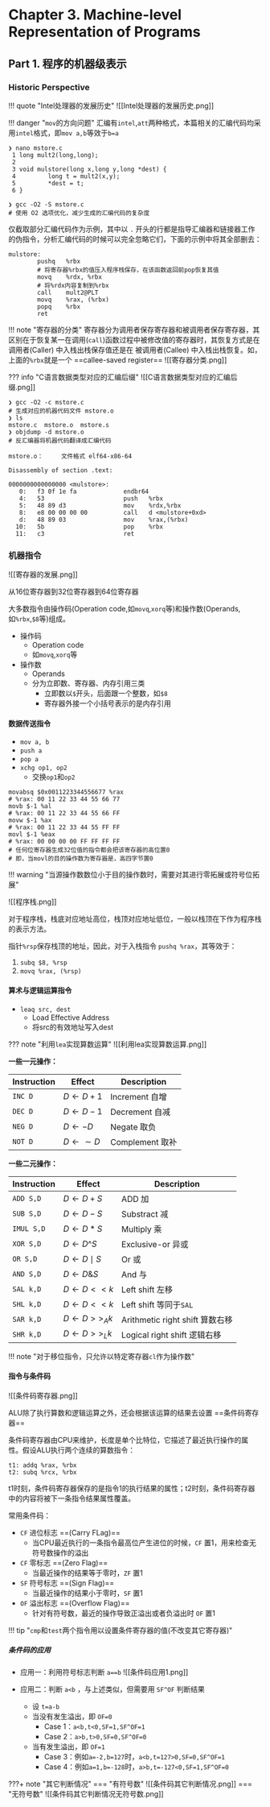 # Chapter 3. Machine-level Representation of Programs
## Part 1. 程序的机器级表示
### Historic Perspective
!!! quote "Intel处理器的发展历史"
	![[Intel处理器的发展历史.png]]

!!! danger "`mov`的方向问题"
	汇编有`intel`,`att`两种格式，本篇相关的汇编代码均采用`intel`格式，即`mov a,b`等效于`b=a`

```shell
❯ nano mstore.c
 1 long mult2(long,long);
 2
 3 void mulstore(long x,long y,long *dest) {
 4         long t = mult2(x,y);
 5         *dest = t;
 6 }

❯ gcc -O2 -S mstore.c
# 使用 O2 选项优化，减少生成的汇编代码的复杂度
```


仅截取部分汇编代码作为示例，其中以 `.` 开头的行都是指导汇编器和链接器工作的伪指令，分析汇编代码的时候可以完全忽略它们，下面的示例中将其全部删去：

```shell
mulstore:
        pushq   %rbx 
        # 将寄存器%rbx的值压入程序栈保存，在该函数返回前pop恢复其值
        movq    %rdx, %rbx
        # 将%rdx内容复制到%rbx
        call    mult2@PLT
        movq    %rax, (%rbx)
        popq    %rbx
        ret
```

!!! note "寄存器的分类"
	寄存器分为调用者保存寄存器和被调用者保存寄存器，其区别在于恢复某一在调用(`call`)函数过程中被修改值的寄存器时，其恢复方式是在 调用者(Caller) 中入栈出栈保存值还是在 被调用者(Callee) 中入栈出栈恢复。如，上面的`%rbx`就是一个 ==callee-saved register==
	![[寄存器分类.png]]

??? info "C语言数据类型对应的汇编后缀"
	![[C语言数据类型对应的汇编后缀.png]]

```shell
❯ gcc -O2 -c mstore.c
# 生成对应的机器代码文件 mstore.o 
❯ ls
mstore.c  mstore.o  mstore.s
❯ objdump -d mstore.o
# 反汇编器将机器代码翻译成汇编代码

mstore.o：     文件格式 elf64-x86-64

Disassembly of section .text:

0000000000000000 <mulstore>:
   0:   f3 0f 1e fa             endbr64
   4:   53                      push   %rbx
   5:   48 89 d3                mov    %rdx,%rbx
   8:   e8 00 00 00 00          call   d <mulstore+0xd>
   d:   48 89 03                mov    %rax,(%rbx)
  10:   5b                      pop    %rbx
  11:   c3                      ret
```

### 机器指令

![[寄存器的发展.png]]

从16位寄存器到32位寄存器到64位寄存器

大多数指令由操作码(Operation code,如`movq`,`xorq`等)和操作数(Operands,如`%rbx`,`$8`等)组成。

- 操作码
	- Operation code
	- 如`movq`,`xorq`等
- 操作数
	- Operands
	- 分为立即数、寄存器、内存引用三类
		- 立即数以`$`开头，后面跟一个整数，如`$8`
		- 寄存器外接一个小括号表示的是内存引用

#### 数据传送指令

- `mov a, b`
- `push a`
- `pop a`
- `xchg op1, op2`
	- 交换`op1`和`op2`

```shell
movabsq $0x0011223344556677 %rax
# %rax: 00 11 22 33 44 55 66 77
movb $-1 %al
# %rax: 00 11 22 33 44 55 66 FF
movw $-1 %ax
# %rax: 00 11 22 33 44 55 FF FF
movl $-1 %eax
# %rax: 00 00 00 00 FF FF FF FF
# 任何位寄存器生成32位值的指令都会把该寄存器的高位置0
# 即，当movl的目的操作数为寄存器是，高四字节置0
```

!!! warning "当源操作数数位小于目的操作数时，需要对其进行零拓展或符号位拓展"

![[程序栈.png]]

对于程序栈，栈底对应地址高位，栈顶对应地址低位，一般以栈顶在下作为程序栈的表示方法。

指针`%rsp`保存栈顶的地址，因此，对于入栈指令 `pushq %rax`，其等效于：

1. `subq $8, %rsp`
2. `movq %rax, (%rsp)`

#### 算术与逻辑运算指令

- `leaq src, dest`
	- Load Effective Address
	- 将src的有效地址写入dest

??? note "利用`lea`实现算数运算"
	![[利用lea实现算数运算.png]]

**一些一元操作：**

| Instruction | Effect               | Description   |
| ----------- | -------------------- | ------------- |
| `INC D`     | $D\leftarrow D+1$    | Increment 自增  |
| `DEC D`     | $D\leftarrow D-1$    | Decrement 自减  |
| `NEG D`     | $D\leftarrow -D$     | Negate 取负     |
| `NOT D`     | $D\leftarrow \sim D$ | Complement 取补 |

**一些二元操作：**


| Instruction | Effect                 | Description                 |
| ----------- | ---------------------- | --------------------------- |
| `ADD S,D`   | $D\leftarrow D+S$      | ADD 加                       |
| `SUB S,D`   | $D\leftarrow D-S$      | Substract 减                 |
| `IMUL S,D`  | $D\leftarrow D*S$      | Multiply 乘                  |
| `XOR S,D`   | $D\leftarrow D \^ S$   | Exclusive-or 异或             |
| `OR S,D`    | $D\leftarrow D \mid S$ | Or 或                        |
| `AND S,D`   | $D\leftarrow D \& S$   | And 与                       |
| `SAL k,D`   | $D\leftarrow D<<k$     | Left shift 左移               |
| `SHL k,D`   | $D\leftarrow D<<k$     | Left shift 等同于`SAL`         |
| `SAR k,D`   | $D\leftarrow D>>_Ak$   | Arithmetic right shift 算数右移 |
| `SHR k,D`   | $D\leftarrow D>>_L k$  | Logical right shift 逻辑右移    |
!!! note "对于移位指令，只允许以特定寄存器`cl`作为操作数"

#### 指令与条件码

![[条件码寄存器.png]]

ALU除了执行算数和逻辑运算之外，还会根据该运算的结果去设置 ==条件码寄存器==

条件码寄存器由CPU来维护，长度是单个比特位，它描述了最近执行操作的属性。假设ALU执行两个连续的算数指令：

```shell
t1: addq %rax, %rbx
t2: subq %rcx, %rbx
```

t1时刻，条件码寄存器保存的是指令1的执行结果的属性；t2时刻，条件码寄存器中的内容将被下一条指令结果属性覆盖。

常用条件码：

- `CF` 进位标志 ==(Carry FLag)==
	- 当CPU最近执行的一条指令最高位产生进位的时候，`CF` 置1，用来检查无符号数操作的溢出
- `CF` 零标志 ==(Zero Flag)==
	- 当最近操作的结果等于零时，`ZF` 置1
- `SF` 符号标志 ==(Sign Flag)==
	- 当最近操作的结果小于零时，`SF` 置1
- `OF` 溢出标志 ==(Overflow Flag)==
	- 针对有符号数，最近的操作导致正溢出或者负溢出时 `OF` 置1

!!! tip "`cmp`和`test`两个指令用以设置条件寄存器的值(不改变其它寄存器)"

##### 条件码的应用

- 应用一：利用符号标志判断 `a==b`
![[条件码应用1.png]]

- 应用二：判断 `a<b` ，与上述类似，但需要用 `SF^OF` 判断结果
	- 设 `t=a-b`
	- 当没有发生溢出，即 `OF=0`
		- Case 1：`a<b,t<0,SF=1,SF^OF=1`
		- Case 2：`a>b,t>0,SF=0,SF^OF=0`
	- 当有发生溢出，即 `OF=1`
		- Case 3：例如`a=-2,b=127`时，`a<b,t=127>0,SF=0,SF^OF=1`
		- Case 4：例如`a=1,b=-128`时，`a>b,t=-127<0,SF=1,SF^OF=0`

???+ note "其它判断情况"
	=== "有符号数"
		![[条件码其它判断情况.png]]
	=== "无符号数"
		![[条件码其它判断情况无符号数.png]]



